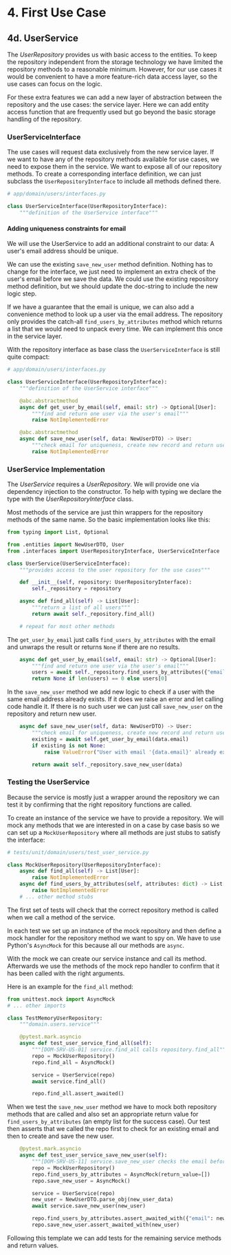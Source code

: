 # 4. First Use Case

## 4d. UserService

The _UserRepository_ provides us with basic access to the entities. To keep the repository independent from the storage technology we have limited the repository methods to a reasonable minimum. However, for our use cases it would be convenient to have a more feature-rich data access layer, so the use cases can focus on the logic.

For these extra features we can add a new layer of abstraction between the repository and the use cases: the service layer. Here we can add entity access function that are frequently used but go beyond the basic storage handling of the repository.

### UserServiceInterface

The use cases will request data exclusively from the new service layer. If we want to have any of the repository methods available for use cases, we need to expose them in the service. We want to expose all of our repository methods. To create a corresponding interface definition, we can just subclass the `UserRepositoryInterface` to include all methods defined there.

```python
# app/domain/users/interfaces.py

class UserServiceInterface(UserRepositoryInterface):
    """definition of the UserService interface"""
```

#### Adding uniqueness constraints for email

We will use the UserService to add an additional constraint to our data: A user's email address should be unique.

We can use the existing `save_new_user` method definition. Nothing has to change for the interface, we just need to implement an extra check of the user's email before we save the data. We could use the existing repository method definition, but we should update the doc-string to include the new logic step.

If we have a guarantee that the email is unique, we can also add a convenience method to look up a user via the email address. The repository only provides the catch-all `find_users_by_attributes` method which returns a list that we would need to unpack every time. We can implement this once in the service layer.

With the repository interface as base class the `UserServiceInterface` is still quite compact:

```python
# app/domain/users/interfaces.py

class UserServiceInterface(UserRepositoryInterface):
    """definition of the UserService interface"""

    @abc.abstractmethod
    async def get_user_by_email(self, email: str) -> Optional[User]:
        """find and return one user via the user's email"""
        raise NotImplementedError

    @abc.abstractmethod
    async def save_new_user(self, data: NewUserDTO) -> User:
        """check email for uniqueness, create new record and return user"""
        raise NotImplementedError
```

### UserService Implementation

The _UserService_ requires a _UserRepository_. We will provide one via dependency injection to the constructor. To help with typing we declare the type with the _UserRepositoryInterface_ class.

Most methods of the service are just thin wrappers for the repository methods of the same name. So the basic implementation looks like this:

```python
from typing import List, Optional

from .entities import NewUserDTO, User
from .interfaces import UserRepositoryInterface, UserServiceInterface

class UserService(UserServiceInterface):
    """provides access to the user repository for the use cases"""

    def __init__(self, repository: UserRepositoryInterface):
        self._repository = repository

    async def find_all(self) -> List[User]:
        """return a list of all users"""
        return await self._repository.find_all()

    # repeat for most other methods
```

The `get_user_by_email` just calls `find_users_by_attributes` with the email and unwraps the result or returns `None` if there are no results.

```python
    async def get_user_by_email(self, email: str) -> Optional[User]:
        """find and return one user via the user's email"""
        users = await self._repository.find_users_by_attributes({"email": email})
        return None if len(users) == 0 else users[0]
```

In the `save_new_user` method we add new logic to check if a user with the same email address already exists. If it does we raise an error and let calling code handle it. If there is no such user we can just call `save_new_user` on the repository and return new user.

```python
    async def save_new_user(self, data: NewUserDTO) -> User:
        """check email for uniqueness, create new record and return user"""
        existing = await self.get_user_by_email(data.email)
        if existing is not None:
            raise ValueError("User with email '{data.email}' already exists.")

        return await self._repository.save_new_user(data)
```

### Testing the UserService

Because the service is mostly just a wrapper around the repository we can test it by confirming that the right repository functions are called.

To create an instance of the service we have to provide a repository. We will mock any methods that we are interested in on a case by case basis so we can set up a `MockUserRepository` where all methods are just stubs to satisfy the interface:

```python
# tests/unit/domain/users/test_user_service.py

class MockUserRepository(UserRepositoryInterface):
    async def find_all(self) -> List[User]:
        raise NotImplementedError
    async def find_users_by_attributes(self, attributes: dict) -> List[User]:
        raise NotImplementedError
    # ... other method stubs
```

The first set of tests will check that the correct repository method is called when we call a method of the service.

In each test we set up an instance of the mock repository and then define a mock handler for the repository method we want to spy on. We have to use Python's `AsyncMock` for this because all our methods are `async`.

With the mock we can create our service instance and call its method. Afterwards we use the methods of the mock repo handler to confirm that it has been called with the right arguments.

Here is an example for the `find_all` method:

```python
from unittest.mock import AsyncMock
# ... other imports

class TestMemoryUserRepository:
    """domain.users.service"""

    @pytest.mark.asyncio
    async def test_user_service_find_all(self):
        """[DOM-SRV-US-01] service.find_all calls repository.find_all"""
        repo = MockUserRepository()
        repo.find_all = AsyncMock()

        service = UserService(repo)
        await service.find_all()

        repo.find_all.assert_awaited()

```

When we test the `save_new_user` method we have to mock both repository methods that are called and also set an appropriate return value for `find_users_by_attributes` (an empty list for the success case). Our test then asserts that we called the repo first to check for an existing email and then to create and save the new user.

```python
    @pytest.mark.asyncio
    async def test_user_service_save_new_user(self):
        """[DOM-SRV-US-11] service.save_new_user checks the email before saving"""
        repo = MockUserRepository()
        repo.find_users_by_attributes = AsyncMock(return_value=[])
        repo.save_new_user = AsyncMock()

        service = UserService(repo)
        new_user = NewUserDTO.parse_obj(new_user_data)
        await service.save_new_user(new_user)

        repo.find_users_by_attributes.assert_awaited_with({"email": new_user.email})
        repo.save_new_user.assert_awaited_with(new_user)
```

Following this template we can add tests for the remaining service methods and return values.
